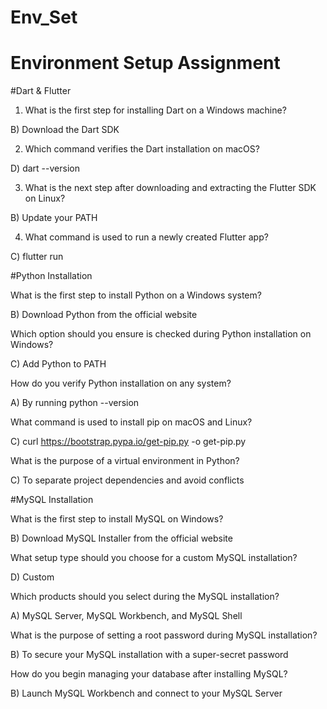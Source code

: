 # Env_Set

# Environment Setup Assignment

#Dart & Flutter

1. What is the first step for installing Dart on a Windows machine?


B) Download the Dart SDK



2. Which command verifies the Dart installation on macOS?


D) dart --version


3. What is the next step after downloading and extracting the Flutter SDK on Linux?


B) Update your PATH




4. What command is used to run a newly created Flutter app?


C) flutter run



#Python Installation

What is the first step to install Python on a Windows system?

B) Download Python from the official website



Which option should you ensure is checked during Python installation on Windows?



C) Add Python to PATH


How do you verify Python installation on any system?

A) By running python --version



What command is used to install pip on macOS and Linux?


C) curl https://bootstrap.pypa.io/get-pip.py -o get-pip.py


What is the purpose of a virtual environment in Python?



C) To separate project dependencies and avoid conflicts


#MySQL Installation

What is the first step to install MySQL on Windows?


B) Download MySQL Installer from the official website



What setup type should you choose for a custom MySQL installation?

D) Custom

Which products should you select during the MySQL installation?

A) MySQL Server, MySQL Workbench, and MySQL Shell

What is the purpose of setting a root password during MySQL installation?


B) To secure your MySQL installation with a super-secret password


How do you begin managing your database after installing MySQL?


B) Launch MySQL Workbench and connect to your MySQL Server

